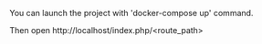 You can launch the project with 'docker-compose up' command. 

Then open http://localhost/index.php/<route_path>
